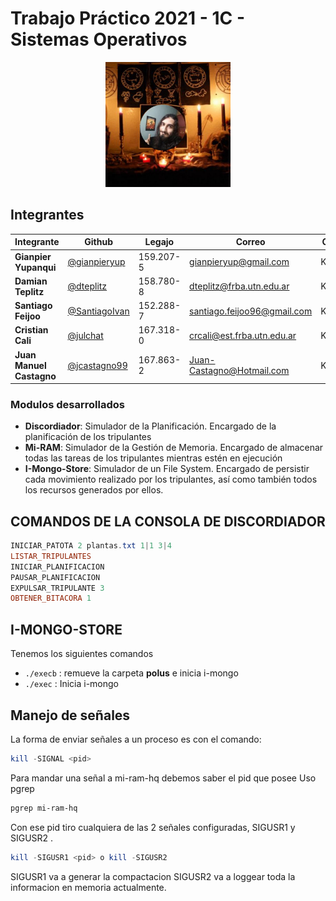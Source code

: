 # Trabajo Práctico 2021 - 1C - Sistemas Operativos

<p align="center"><img src="oviedo.jpg" width="200px"/></p>



## Integrantes

| Integrante | Github | Legajo | Correo | Curso
|--|--|--|--|--
| **Gianpier Yupanqui** | [@gianpieryup](https://www.github.com/gianpieryup) | 159.207-5 | gianpieryup@gmail.com | K3054
| **Damian Teplitz** | [@dteplitz](https://www.github.com/dteplitz) | 158.780-8 | dteplitz@frba.utn.edu.ar | K3154
| **Santiago Feijoo** | [@SantiagoIvan](https://github.com/SantiagoIvan) | 152.288-7 | santiago.feijoo96@gmail.com | K3153
| **Cristian Cali** | [@julchat](https://www.github.com/julchat) | 167.318-0 | crcali@est.frba.utn.edu.ar | K3052
| **Juan Manuel Castagno** | [@jcastagno99](https://www.github.com/jcastagno99) | 167.863-2 | Juan-Castagno@Hotmail.com | K3054


### Modulos desarrollados
- **Discordiador**: Simulador de la Planificación. Encargado de la planificación de los tripulantes
- **Mi-RAM**: Simulador de la Gestión de Memoria. Encargado de almacenar todas las tareas de los tripulantes mientras estén en ejecución
- **I-Mongo-Store**: Simulador de un File System. Encargado de persistir cada movimiento realizado por los tripulantes, así como también todos los recursos generados por ellos.


## COMANDOS DE LA CONSOLA DE DISCORDIADOR

````powershell
INICIAR_PATOTA 2 plantas.txt 1|1 3|4
LISTAR_TRIPULANTES
INICIAR_PLANIFICACION
PAUSAR_PLANIFICACION
EXPULSAR_TRIPULANTE 3
OBTENER_BITACORA 1
````



## I-MONGO-STORE

Tenemos los siguientes comandos

- `./execb`    :    remueve la carpeta **polus** e inicia i-mongo
-  `./exec`    :    Inicia i-mongo




## Manejo de señales

La forma de enviar señales a un proceso es con el comando:
````powershell
kill -SIGNAL <pid>
````

Para mandar una señal a mi-ram-hq debemos saber el pid que posee
Uso pgrep <nombrePrograma>
````powershell
pgrep mi-ram-hq
````


Con ese pid tiro cualquiera de las 2 señales configuradas, SIGUSR1 y SIGUSR2 .
````powershell
kill -SIGUSR1 <pid> o kill -SIGUSR2
````


SIGUSR1 va a generar la compactacion
SIGUSR2 va a loggear toda la informacion en memoria actualmente. 
